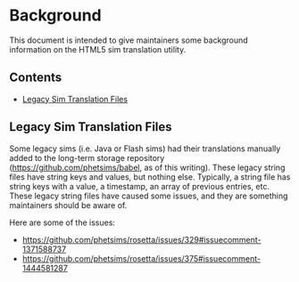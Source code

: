 Background
==========

This document is intended to give maintainers some background
information on the HTML5 sim translation utility.

Contents
--------

- [Legacy Sim Translation Files](#legacy-sim-translation-files)

Legacy Sim Translation Files
----------------------------

Some legacy sims (i.e. Java or Flash sims) had their translations
manually added to the long-term storage repository
(https://github.com/phetsims/babel, as of this writing). These
legacy string files have string keys and values, but nothing else.
Typically, a string file has string keys with a value, a timestamp,
an array of previous entries, etc. These legacy string files have
caused some issues, and they are something maintainers should be aware
of.

Here are some of the issues:
- https://github.com/phetsims/rosetta/issues/329#issuecomment-1371588737
- https://github.com/phetsims/rosetta/issues/375#issuecomment-1444581287
